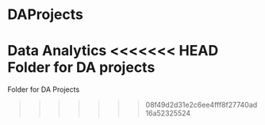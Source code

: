 # DAProjects
Data Analytics 
<<<<<<< HEAD
Folder for DA projects
=======
Folder for DA Projects
>>>>>>> 08f49d2d31e2c6ee4fff8f27740ad16a52325524
